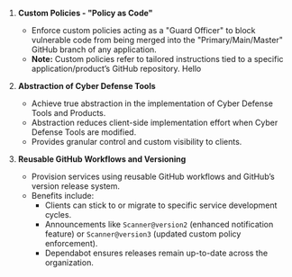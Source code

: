 
1. **Custom Policies - "Policy as Code"**  
    - Enforce custom policies acting as a "Guard Officer" to block vulnerable code from being merged into the "Primary/Main/Master" GitHub branch of any application.  
    - **Note:** Custom policies refer to tailored instructions tied to a specific application/product’s GitHub repository.
Hello
2. **Abstraction of Cyber Defense Tools**  
    - Achieve true abstraction in the implementation of Cyber Defense Tools and Products.  
    - Abstraction reduces client-side implementation effort when Cyber Defense Tools are modified.  
    - Provides granular control and custom visibility to clients.

3. **Reusable GitHub Workflows and Versioning**  
    - Provision services using reusable GitHub workflows and GitHub’s version release system.  
    - Benefits include:  
      - Clients can stick to or migrate to specific service development cycles.  
      - Announcements like `Scanner@version2` (enhanced notification feature) or `Scanner@version3` (updated custom policy enforcement).  
      - Dependabot ensures releases remain up-to-date across the organization.
